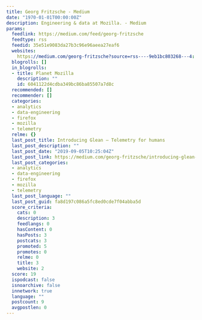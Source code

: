 ```yaml
---
title: Georg Fritzsche - Medium
date: "1970-01-01T00:00:00Z"
description: Engineering & data at Mozilla. - Medium
params:
  feedlink: https://medium.com/feed/georg-fritzsche
  feedtype: rss
  feedid: 35e51e9083da27b3c96e96aeea27eaf6
  websites:
    https://medium.com/georg-fritzsche?source=rss----9eb1bc803268---4: true
  blogrolls: []
  in_blogrolls:
  - title: Planet Mozilla
    description: ""
    id: 6041122d4cdba349bc86ba85507a7d8c
  recommended: []
  recommender: []
  categories:
  - analytics
  - data-engineering
  - firefox
  - mozilla
  - telemetry
  relme: {}
  last_post_title: Introducing Glean — Telemetry for humans
  last_post_description: ""
  last_post_date: "2019-09-05T10:25:04Z"
  last_post_link: https://medium.com/georg-fritzsche/introducing-glean-telemetry-for-humans-4e8b4788b8ad?source=rss----9eb1bc803268---4
  last_post_categories:
  - analytics
  - data-engineering
  - firefox
  - mozilla
  - telemetry
  last_post_language: ""
  last_post_guid: fa8d197c086a5fc8ed0cde7f04abba5d
  score_criteria:
    cats: 0
    description: 3
    feedlangs: 0
    hasContent: 0
    hasPosts: 3
    postcats: 3
    promoted: 5
    promotes: 0
    relme: 0
    title: 3
    website: 2
  score: 19
  ispodcast: false
  isnoarchive: false
  innetwork: true
  language: ""
  postcount: 9
  avgpostlen: 0
---
```

